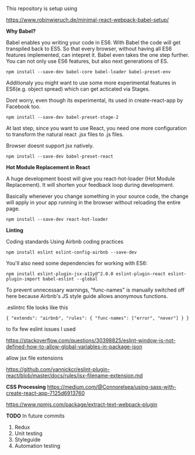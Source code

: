 
This repository is setup using 

https://www.robinwieruch.de/minimal-react-webpack-babel-setup/


**Why Babel?**

Babel enables you writing your code in ES6. With Babel the code will get transpiled back to ES5. 
So that every browser, without having all ES6 features implemented, can intepret it.
Babel even takes the one step further. You can not only use ES6 features, but also next generations of ES.

`npm install --save-dev babel-core babel-loader babel-preset-env`

Additionaly you might want to use some more experimental features in ES6(e.g. object spread) which can get acticated via Stages. 

Dont worry, even though its experimental, its used in create-react-app by Facebook too.

`npm install --save-dev babel-preset-stage-2`

At last step, since you want to use React, you need one more configuration to transform the natural react .jsx files to .js files.

Browser doesnt support jsx natively. 

`npm install --save-dev babel-preset-react`


**Hot Module Replacement in React**

A huge development boost will give you react-hot-loader (Hot Module Replacement). 
It will shorten your feedback loop during development. 

Basically whenever you change something in your source code, the change will apply in your app running in the browser without reloading the entire page.

`npm install --save-dev react-hot-loader`


**Linting**

Coding standards
Using Airbnb coding practices

`npm install eslint eslint-config-airbnb --save-dev`

You'll also need some dependencies for working with ES6:

`npm install eslint-plugin-jsx-a11y@^2.0.0 eslint-plugin-react eslint-plugin-import babel-eslint --global`

To prevent unnecessary warnings, "func-names" is manually switched off here because Airbnb's JS style guide allows anonymous functions.

.eslintrc file looks like this

`{
  "extends": "airbnb",
  "rules": {
    "func-names": ["error", "never"]
  }
}`

to fix few eslint issues I used

https://stackoverflow.com/questions/30398825/eslint-window-is-not-defined-how-to-allow-global-variables-in-package-json

allow jsx file extensions

https://github.com/yannickcr/eslint-plugin-react/blob/master/docs/rules/jsx-filename-extension.md


**CSS Processing**
https://medium.com/@Connorelsea/using-sass-with-create-react-app-7125d6913760

https://www.npmjs.com/package/extract-text-webpack-plugin


**TODO**
In future commits
1) Redux
2) Unit testing
2) Styleguide
3) Automation testing

